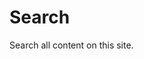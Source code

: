 <!-- title: Search -->
<!-- categories: pages -->
<!-- tags: google,search -->
<!-- published: 2014-12-09T09:27:00-05:00 -->
<!-- updated: 2015-09-07T10:07:00-05:00 -->
<!-- summary: Search v2 content. -->

# Search

Search all content on this site.

<div>
<script>
  (function() {
    var cx = 'partner-pub-3831220946925479:7626658226';
    var gcse = document.createElement('script');
    gcse.type = 'text/javascript';
    gcse.async = true;
    gcse.src = (document.location.protocol == 'https:' ? 'https:' : 'http:') +
        '//cse.google.com/cse.js?cx=' + cx;
    var s = document.getElementsByTagName('script')[0];
    s.parentNode.insertBefore(gcse, s);
  })();
</script>
<gcse:search></gcse:search>
</div>
